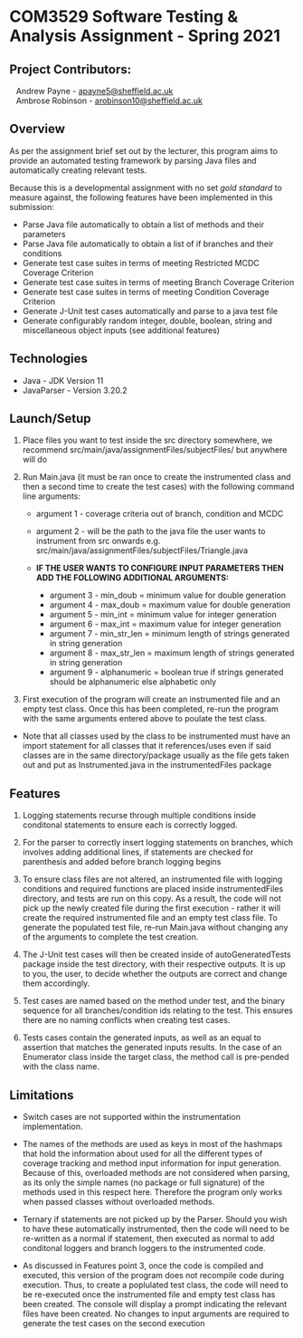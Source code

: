 # COM3529 Software Testing & Analysis Assignment - Spring 2021

## Project Contributors: 
&nbsp;&nbsp; Andrew Payne - apayne5@sheffield.ac.uk \
&nbsp;&nbsp; Ambrose Robinson - arobinson10@sheffield.ac.uk

## Overview

As per the assignment brief set out by the lecturer, this program aims to provide an automated testing 
framework by parsing Java files and automatically creating relevant tests.

Because this is a developmental assignment with no set *gold standard* to measure against, the 
following features have been implemented in this submission: 

* Parse Java file  automatically to obtain a list of methods and their parameters
* Parse Java file automatically to obtain a list of if branches and their conditions
* Generate test case suites in terms of meeting Restricted MCDC Coverage Criterion
* Generate test case suites in terms of meeting Branch Coverage Criterion
* Generate test case suites in terms of meeting Condition Coverage Criterion
* Generate J-Unit test cases automatically and parse to a java test file
* Generate configurably random integer, double, boolean, string and miscellaneous object inputs (see additional features)


## Technologies
* Java - JDK Version 11 
* JavaParser - Version 3.20.2 


## Launch/Setup

1. Place files you want to test inside the src directory somewhere, we recommend src/main/java/assignmentFiles/subjectFiles/ but anywhere will do
2. Run Main.java (it must be ran once to create the instrumented class and then a second time to create the test cases) with the following command line arguments:
	- argument 1 - coverage criteria out of branch, condition and MCDC
	- argument 2 - will be the path to the java file the user wants to instrument from src onwards e.g. src/main/java/assignmentFiles/subjectFiles/Triangle.java
	
	- **IF THE USER WANTS TO CONFIGURE INPUT PARAMETERS THEN ADD THE FOLLOWING ADDITIONAL ARGUMENTS:**
        - argument 3 - min_doub = minimum value for double generation
        - argument 4 - max_doub = maximum value for double generation
        - argument 5 - min_int = minimum value for integer generation
        - argument 6 - max_int = maximum value for integer generation
        - argument 7 - min_str_len = minimum length of strings generated in string generation
        - argument 8 - max_str_len = maximum length of strings generated in string generation
        - argument 9 - alphanumeric = boolean true if strings generated should be alphanumeric else alphabetic only
    
3. First execution of the program will create an instrumented file and an empty test class. Once this has been completed, re-run the program
   with the same arguments entered above to poulate the test class.


* Note that all classes used by the class to be instrumented must have an import statement for all classes that it references/uses even if said classes are in the same directory/package usually as the file gets taken out and put as Instrumented.java in the instrumentedFiles package

## Features

1. Logging statements recurse through multiple conditions inside conditonal statements to ensure each is correctly logged.

2. For the parser to correctly insert logging statements on branches, which involves adding additional lines, if statements are checked
   for parenthesis and added before branch logging begins

3. To ensure class files are not altered, an instrumented file with logging conditions and required functions are placed inside
   instrumentedFiles directory, and tests are run on this copy. As a result, the code will not pick up the newly created file
   during the first execution - rather it will create the required instrumented file and an empty test class file. To generate the
   populated test file, re-run Main.java without changing any of the arguments to complete the test creation.

4. The J-Unit test cases will then be created inside of autoGeneratedTests package inside the test directory, with their respective outputs. It is up to you, the user,
   to decide whether the outputs are correct and change them accordingly.

5. Test cases are named based on the method under test, and the binary sequence for all branches/condition ids relating to the test. This ensures there are no
   naming conflicts when creating test cases.

6. Tests cases contain the generated inputs, as well as an equal to assertion that matches the generated inputs results. In the case of an Enumerator class inside
   the target class, the method call is pre-pended with the class name.
## Limitations

* Switch cases are not supported within the instrumentation implementation.
* The names of the methods are used as keys in most of the
  hashmaps that hold the information about used for all the
  different types of coverage tracking and method input
  information for input generation. Because of this, overloaded
  methods are not considered when parsing, as its only the simple names
  (no package or full signature) of the methods used in this
  respect here. Therefore the program only works when passed
  classes without overloaded methods.
* Ternary if statements are not picked up by the Parser. Should you
  wish to have these automatically instrumented, then the code will need to be
  re-written as a normal if statement, then executed as normal to add conditonal loggers
  and branch loggers to the instrumented code.

* As discussed in Features point 3, once the code is compiled and executed, this version of the program does not recompile code
  during execution. Thus, to create a poplulated test class, the code will need to be re-executed once the instrumented file and
  empty test class has been created. The console will display a prompt indicating the relevant files have been created. No changes to input arguments
  are required to generate the test cases on the second execution